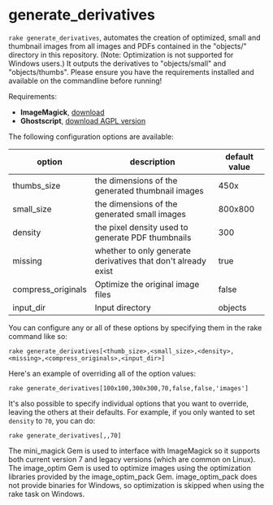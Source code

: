 # generate_derivatives

`rake generate_derivatives`, automates the creation of optimized, small and thumbnail images from all images and PDFs contained in the "objects/" directory in this repository. (Note: Optimization is not supported for Windows users.)
It outputs the derivatives to "objects/small" and "objects/thumbs".
Please ensure you have the requirements installed and available on the commandline before running!

Requirements:

- **ImageMagick**, [download](https://imagemagick.org/script/download.php)
- **Ghostscript**, [download AGPL version](https://www.ghostscript.com/download/gsdnld.html)

The following configuration options are available:

| option | description | default value |
| --- | --- | --- |
| thumbs_size | the dimensions of the generated thumbnail images | 450x |
| small_size | the dimensions of the generated small images | 800x800 |
| density | the pixel density used to generate PDF thumbnails | 300 |
| missing | whether to only generate derivatives that don't already exist | true |
| compress_originals | Optimize the original image files | false |
| input_dir | Input directory | objects |

You can configure any or all of these options by specifying them in the rake command like so:

```
rake generate_derivatives[<thumb_size>,<small_size>,<density>,<missing>,<compress_originals>,<input_dir>]
```

Here's an example of overriding all of the option values:

```
rake generate_derivatives[100x100,300x300,70,false,false,'images']
```

It's also possible to specify individual options that you want to override, leaving the others at their defaults.
For example, if you only wanted to set `density` to `70`, you can do:

```
rake generate_derivatives[,,70]
```

The mini_magick Gem is used to interface with ImageMagick so it supports both current version 7 and legacy versions (which are common on Linux). 
The image_optim Gem is used to optimize images using the optimization libraries provided by the image_optim_pack Gem. 
image_optim_pack does not provide binaries for Windows, so optimization is skipped when using the rake task on Windows.